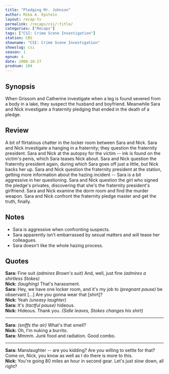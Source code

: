 ```yaml
---
title: "Pledging Mr. Johnson"
author: Mika A. Epstein
layout: recap-tv
permalink: /recaps/csi/:title/
categories: ["Recaps"]
tags: ["CSI: Crime Scene Investigation"]
station: CBS
showname: "CSI: Crime Scene Investigation"
showslug: csi
season: 1
epnum: 4
date: 2000-10-27
prodnum: 104  
---
```


## Synopsis

When Grissom and Catherine investigate when a leg is found severed from a body in a lake, they suspect the husband and boyfriend. Meanwhile Sara and Nick investigate a fraternity pledging that ended in the death of a pledge.

## Review

A bit of flirtatious chatter in the locker room between Sara and Nick. Sara and Nick investigate a hanging in a fraternity; they question the fraternity president. Sara and Nick at the autopsy for the victim -- ink is found on the victim's penis, which Sara teases Nick about. Sara and Nick question the fraternity president again, during which Sara goes off just a little, but Nick backs her up. Sara and Nick question the fraternity president at the station, getting more information about the hazing incident -- Sara is a bit aggressive in her questioning. Sara and Nick question the girl who signed the pledge's privates, discovering that she's the fraternity president's girlfriend. Sara and Nick examine the dorm room and find the murder weapon. Sara and Nick confront the fraternity pledge master and get the truth, finally.

## Notes

* Sara is aggressive when confronting suspects.  
* Sara apparently isn't embarrassed by sexual matters and will tease her colleagues.  
* Sara doesn't like the whole hazing process.

## Quotes

**Sara:** Fine suit _(admires Brown's suit)_ And, well, just fine _(admires a shirtless Stokes)_  
**Nick:** _(laughing)_ That's harassment.  
**Sara:** Hey, we have one locker room, and it's my job to _(pregnant pause)_ be observant [...] Are you gonna wear that [shirt]?  
**Nick:** Yeah _(uneasy laughter)_  
**Sara:** It's _(tactful pause)_ hideous.  
**Nick:** Hideous. Thank you. _(Sidle leaves, Stokes changes his shirt)_  

- - -

**Sara:** _(sniffs the air)_ What's that smell?  
**Nick:** Oh, I'm nuking a burrito.  
**Sara:** Mmmm. Junk food and radiation. Good combo.  

- - -

**Sara:** Manslaughter -- are you kidding? Are you willing to settle for that? Come on, Nick, you know as well as I do there is more to this.  
**Nick:** You're going 80 miles an hour in second gear. Let's just slow down, all right?
